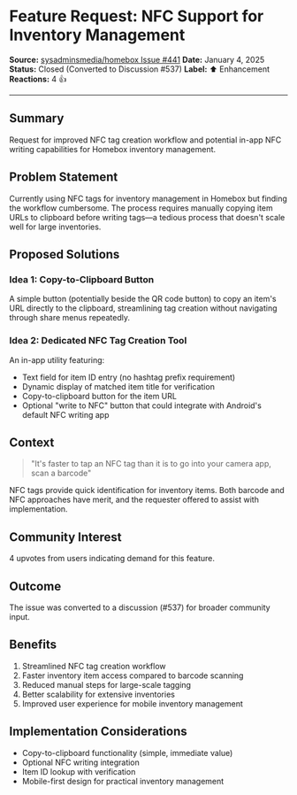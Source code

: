 # Feature Request: NFC Support for Inventory Management

**Source:** [sysadminsmedia/homebox Issue #441](https://github.com/sysadminsmedia/homebox/issues/441)
**Date:** January 4, 2025
**Status:** Closed (Converted to Discussion #537)
**Label:** ⬆️ Enhancement
**Reactions:** 4 👍

---

## Summary

Request for improved NFC tag creation workflow and potential in-app NFC writing capabilities for Homebox inventory management.

## Problem Statement

Currently using NFC tags for inventory management in Homebox but finding the workflow cumbersome. The process requires manually copying item URLs to clipboard before writing tags—a tedious process that doesn't scale well for large inventories.

## Proposed Solutions

### Idea 1: Copy-to-Clipboard Button

A simple button (potentially beside the QR code button) to copy an item's URL directly to the clipboard, streamlining tag creation without navigating through share menus repeatedly.

### Idea 2: Dedicated NFC Tag Creation Tool

An in-app utility featuring:
- Text field for item ID entry (no hashtag prefix requirement)
- Dynamic display of matched item title for verification
- Copy-to-clipboard button for the item URL
- Optional "write to NFC" button that could integrate with Android's default NFC writing app

## Context

> "It's faster to tap an NFC tag than it is to go into your camera app, scan a barcode"

NFC tags provide quick identification for inventory items. Both barcode and NFC approaches have merit, and the requester offered to assist with implementation.

## Community Interest

4 upvotes from users indicating demand for this feature.

## Outcome

The issue was converted to a discussion (#537) for broader community input.

## Benefits

1. Streamlined NFC tag creation workflow
2. Faster inventory item access compared to barcode scanning
3. Reduced manual steps for large-scale tagging
4. Better scalability for extensive inventories
5. Improved user experience for mobile inventory management

## Implementation Considerations

- Copy-to-clipboard functionality (simple, immediate value)
- Optional NFC writing integration
- Item ID lookup with verification
- Mobile-first design for practical inventory management
